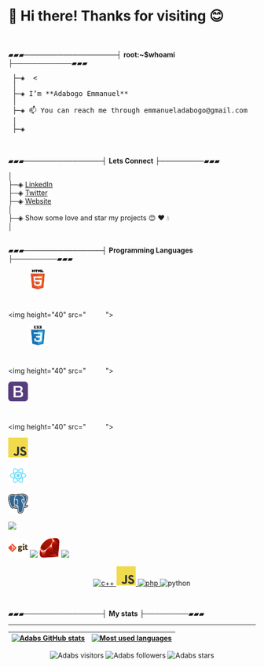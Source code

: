 
# 👋 Hi there! Thanks for visiting :blush:
  
<br>
<br>
  ▰▰▰───────────────────┤ <b>root:~$whoami</b> ├────────────▰▰▰

<pre>
 ├─◈  <
 │   
 ├─◈ I’m **Adabogo Emmanuel**
 │   
 ├─◈ 📫 You can reach me through emmanueladabogo@gmail.com 
 │   
 ├─◈
</pre>
<br>
<br>
  ▰▰▰────────────────┤ <b>Lets Connect</b> ├─────────▰▰▰

│<br>
├─◈ [LinkedIn](https://www.linkedin.com/in/adabogo-emmanuel-89a213216/)<br>
├─◈ [Twitter](https://www.twitter.com/Emeritus_adabs)<br>
├─◈ [Website](Adabs-hub.github.io/me/)<br>
│<br>
├─◈ Show some love and star my projects :blush: :heart: :droplet:<br>
│<br>

<br>
  ▰▰▰────────────────┤ <b>Programming Languages</b> ├─────────▰▰▰
<!--       LANG -->

<span><img style = "padding-left: 40px;" height="40" src="https://raw.githubusercontent.com/github/explore/80688e429a7d4ef2fca1e82350fe8e3517d3494d/topics/html/html.png"></span>

<span><img height="40" src="<svg xmlns="http://www.w3.org/2000/svg" xmlns:xlink="http://www.w3.org/1999/xlink" version="1.1" width="40" height="40" viewBox="0 0 256 256" xml:space="preserve"><defs></defs><g style="stroke: none; stroke-width: 0; stroke-dasharray: none; stroke-linecap: butt; stroke-linejoin: miter; stroke-miterlimit: 10; fill: none; fill-rule: nonzero; opacity: 1;" transform="translate(1.4065934065934016 1.4065934065934016) scale(2.81 2.81)" >
	<path d="M 90 24.25 c 0 -0.896 -0.342 -1.792 -1.025 -2.475 c -1.366 -1.367 -3.583 -1.367 -4.949 0 L 45 60.8 L 5.975 21.775 c -1.367 -1.367 -3.583 -1.367 -4.95 0 c -1.366 1.367 -1.366 3.583 0 4.95 l 41.5 41.5 c 1.366 1.367 3.583 1.367 4.949 0 l 41.5 -41.5 C 89.658 26.042 90 25.146 90 24.25 z" style="stroke: none; stroke-width: 1; stroke-dasharray: none; stroke-linecap: butt; stroke-linejoin: miter; stroke-miterlimit: 10; fill: rgb(0,0,0); fill-rule: nonzero; opacity: 0;" transform=" matrix(1 0 0 1 0 0) " stroke-linecap="round" />
</g></svg>"></span>

<span><img style="padding-left: 40px;" height="40" src="https://raw.githubusercontent.com/github/explore/80688e429a7d4ef2fca1e82350fe8e3517d3494d/topics/css/css.png"></span>

<span><img height="40" src="<svg xmlns="http://www.w3.org/2000/svg" xmlns:xlink="http://www.w3.org/1999/xlink" version="1.1" width="40" height="40" viewBox="0 0 256 256" xml:space="preserve"><defs></defs><g style="stroke: none; stroke-width: 0; stroke-dasharray: none; stroke-linecap: butt; stroke-linejoin: miter; stroke-miterlimit: 10; fill: none; fill-rule: nonzero; opacity: 1;" transform="translate(1.4065934065934016 1.4065934065934016) scale(2.81 2.81)" >
	<path d="M 90 24.25 c 0 -0.896 -0.342 -1.792 -1.025 -2.475 c -1.366 -1.367 -3.583 -1.367 -4.949 0 L 45 60.8 L 5.975 21.775 c -1.367 -1.367 -3.583 -1.367 -4.95 0 c -1.366 1.367 -1.366 3.583 0 4.95 l 41.5 41.5 c 1.366 1.367 3.583 1.367 4.949 0 l 41.5 -41.5 C 89.658 26.042 90 25.146 90 24.25 z" style="stroke: none; stroke-width: 1; stroke-dasharray: none; stroke-linecap: butt; stroke-linejoin: miter; stroke-miterlimit: 10; fill: rgb(0,0,0); fill-rule: nonzero; opacity: 0;" transform=" matrix(1 0 0 1 0 0) " stroke-linecap="round" />
</g></svg>"></span>


<span><img height="40" src="https://raw.githubusercontent.com/github/explore/80688e429a7d4ef2fca1e82350fe8e3517d3494d/topics/bootstrap/bootstrap.png"></span>

<span><img height="40" src="<svg xmlns="http://www.w3.org/2000/svg" xmlns:xlink="http://www.w3.org/1999/xlink" version="1.1" width="40" height="40" viewBox="0 0 256 256" xml:space="preserve"><defs></defs><g style="stroke: none; stroke-width: 0; stroke-dasharray: none; stroke-linecap: butt; stroke-linejoin: miter; stroke-miterlimit: 10; fill: none; fill-rule: nonzero; opacity: 1;" transform="translate(1.4065934065934016 1.4065934065934016) scale(2.81 2.81)" >
	<path d="M 90 24.25 c 0 -0.896 -0.342 -1.792 -1.025 -2.475 c -1.366 -1.367 -3.583 -1.367 -4.949 0 L 45 60.8 L 5.975 21.775 c -1.367 -1.367 -3.583 -1.367 -4.95 0 c -1.366 1.367 -1.366 3.583 0 4.95 l 41.5 41.5 c 1.366 1.367 3.583 1.367 4.949 0 l 41.5 -41.5 C 89.658 26.042 90 25.146 90 24.25 z" style="stroke: none; stroke-width: 1; stroke-dasharray: none; stroke-linecap: butt; stroke-linejoin: miter; stroke-miterlimit: 10; fill: rgb(0,0,0); fill-rule: nonzero; opacity: 0;" transform=" matrix(1 0 0 1 0 0) " stroke-linecap="round" />
</g></svg>"></span>

<span><img height="40" src="https://raw.githubusercontent.com/github/explore/80688e429a7d4ef2fca1e82350fe8e3517d3494d/topics/javascript/javascript.png"></span>

<span><img height="40" src="https://raw.githubusercontent.com/github/explore/80688e429a7d4ef2fca1e82350fe8e3517d3494d/topics/react/react.png"></span>

<span><img height="40" src="https://raw.githubusercontent.com/github/explore/80688e429a7d4ef2fca1e82350fe8e3517d3494d/topics/postgresql/postgresql.png"></span>

<span><img height="40" src="https://www.gstatic.com/devrel-devsite/prod/v8384ce39f720e001fb8bd2a6f94b1084300273daaf700bffd864da68ae2d9c21/webrtc/images/lockup.svg"></span>

<code><img height="40" src="https://raw.githubusercontent.com/github/explore/80688e429a7d4ef2fca1e82350fe8e3517d3494d/topics/git/git.png"></code>
<code><img height="40" src="https://www.vectorlogo.zone/logos/socketio/socketio-ar21.svg"></code>
<code><img height="40" src="https://raw.githubusercontent.com/github/explore/80688e429a7d4ef2fca1e82350fe8e3517d3494d/topics/ruby/ruby.png"></code>
<code><img height="40" src="https://upload.wikimedia.org/wikipedia/commons/thumb/6/62/Ruby_On_Rails_Logo.svg/1200px-Ruby_On_Rails_Logo.svg.png"></code>
<!--       LANG -->
<p align="center"><a href="https://getbootstrap.com" target="_blank" rel="noreferrer">
    <img style = "padding-left: 40px;" src="https://cdn-icons-png.flaticon.com/512/6132/6132222.png"
      alt="c++" width="40" height="40" /> </a> </a> <a href="https://www.w3schools.com/css/" target="_blank"
    rel="noreferrer"> 
      <img
      src="https://raw.githubusercontent.com/devicons/devicon/master/icons/javascript/javascript-original.svg"
      alt="javascript" width="40" height="40" /> <a href="https://www.photoshop.com/en" target="_blank"
    rel="noreferrer"> 
        <img
      src="https://cdn-icons-png.flaticon.com/512/528/528261.png"
      alt="php" width="40" height="40" /> <a href="https://cdn-icons-png.flaticon.com" target="_blank"
    rel="noreferrer"> 
      </a>
       <img
  src="https://as1.ftcdn.net/v2/jpg/02/69/37/40/1000_F_269374043_29oWqzUTXIQ0Vxha9gLEiyInUAzvzRqr.jpg"
      alt="python" width="40" height="40" /> <a href="https://cdn-icons-png.flaticon.com" target="_blank"
    rel="noreferrer"> 
      </a>
 </p>
<br>

  ▰▰▰────────────────┤ <b>My stats</b> ├─────────▰▰▰

---------------
| [![Adabs GitHub stats](https://github-readme-stats.vercel.app/api?username=adabs-hub&count_private=true&show_icons=true&hide=issues&hide_border=true&theme=jolly)](https://github.com/adabs-hub?tab=repositories) | [![Most used languages](https://github-readme-stats.vercel.app/api/top-langs/?username=adabs-hub&layout=compact&hide_border=true&theme=jolly)](https://github.com/adabs-hub?tab=repositories) |
|:-:|:-:|

<p align="center">
	<img alt="Adabs visitors" src="https://komarev.com/ghpvc/?username=adabs-hub&color=8c36db&style=flat&label=visitors" />
	<img alt="Adabs followers" src="https://img.shields.io/github/followers/adabs-hub?color=blueviolet" />
	<img alt="Adabs stars" src="https://img.shields.io/github/stars/adabs-hub?color=blueviolet" />
</p>

